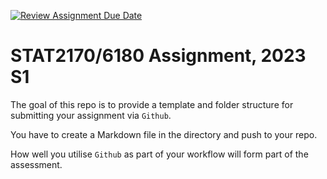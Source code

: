 [![Review Assignment Due Date](https://classroom.github.com/assets/deadline-readme-button-24ddc0f5d75046c5622901739e7c5dd533143b0c8e959d652212380cedb1ea36.svg)](https://classroom.github.com/a/FxWeaRne)

<!-- README.md is generated from README.Rmd. Please edit that file -->

# STAT2170/6180 Assignment, 2023 S1

<!-- badges: start -->
<!-- badges: end -->

The goal of this repo is to provide a template and folder structure for
submitting your assignment via `Github`.

You have to create a Markdown file in the directory and push to your
repo.

How well you utilise `Github` as part of your workflow will form part of
the assessment.
